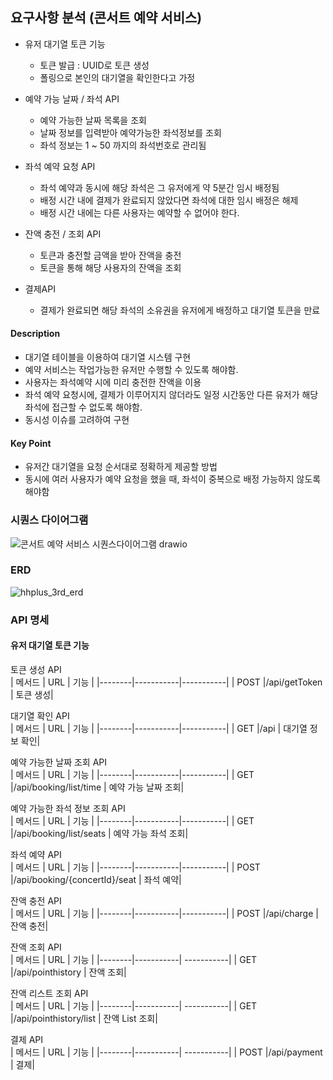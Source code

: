 ## 요구사항 분석 (콘서트 예약 서비스)

- 유저 대기열 토큰 기능
  - 토큰 발급 : UUID로 토큰 생성
  - 폴링으로 본인의 대기열을 확인한다고 가정

- 예약 가능 날짜 / 좌석 API
  - 예약 가능한 날짜 목록을 조회
  - 날짜 정보를 입력받아 예약가능한 좌석정보를 조회
  - 좌석 정보는 1 ~ 50 까지의 좌석번호로 관리됨  

- 좌석 예약 요청 API
  - 좌석 예약과 동시에 해당 좌석은 그 유저에게 약 5분간 임시 배정됨
  - 배정 시간 내에 결제가 완료되지 않았다면 좌석에 대한 임시 배정은 해제
  - 배정 시간 내에는 다른 사용자는 예약할 수 없어야 한다.

- 잔액 충전 / 조회 API
  - 토큰과 충전할 금액을 받아 잔액을 충전
  - 토큰을 통해 해당 사용자의 잔액을 조회

- 결제API
  - 결제가 완료되면 해당 좌석의 소유권을 유저에게 배정하고 대기열 토큰을 만료<br/>

#### Description
- 대기열 테이블을 이용하여 대기열 시스템 구현
- 예약 서비스는 작업가능한 유저만 수행할 수 있도록 해야함.
- 사용자는 좌석예약 시에 미리 충전한 잔액을 이용
- 좌석 예약 요청시에, 결제가 이루어지지 않더라도 일정 시간동안 다른 유저가 해당 좌석에 접근할 수 없도록 해야함.
- 동시성 이슈를 고려하여 구현

#### Key Point
- 유저간 대기열을 요청 순서대로 정확하게 제공할 방법
- 동시에 여러 사용자가 예약 요청을 했을 때, 좌석이 중복으로 배정 가능하지 않도록 해야함


### 시퀀스 다이어그램
![콘서트 예약 서비스 시퀀스다이어그램 drawio](https://github.com/corncode8/hhplus_tdd_3rd/assets/127717982/a6a38d84-642e-42b5-8569-d5ce5049f30b)


### ERD
![hhplus_3rd_erd](https://github.com/corncode8/hhplus_tdd_3rd/assets/127717982/dde697fb-b732-4c2d-8c44-6a0929ddf812)


### API 명세

#### 유저 대기열 토큰 기능
토큰 생성 API <br/>
| 메서드 | URL | 기능 |
|--------|-----------|-----------|
| POST    |/api/getToken  | 토큰 생성|

대기열 확인 API <br/>
| 메서드 | URL | 기능 |
|--------|-----------|-----------|
| GET    |/api  | 대기열 정보 확인|

예약 가능한 날짜 조회 API <br/>
| 메서드 | URL | 기능 |
|--------|-----------|-----------|
| GET    |/api/booking/list/time  | 예약 가능 날짜 조회|

예약 가능한 좌석 정보 조회 API <br/>
| 메서드 | URL | 기능 |
|--------|-----------|-----------|
| GET    |/api/booking/list/seats  | 예약 가능 좌석 조회|

좌석 예약 API <br/>
| 메서드 | URL | 기능 |
|--------|-----------|-----------|
| POST    |/api/booking/{concertId}/seat  | 좌석 예약|

잔액 충전 API <br/>
| 메서드 | URL | 기능 |
|--------|-----------|-----------|
| POST    |/api/charge  | 잔액 충전|

잔액 조회 API <br/>
| 메서드 | URL | 기능 |
|--------|-----------| -----------|
| GET    |/api/pointhistory  | 잔액 조회|

잔액 리스트 조회 API <br/>
| 메서드 | URL | 기능 |
|--------|-----------| -----------|
| GET    |/api/pointhistory/list  | 잔액 List 조회|

결제 API <br/>
| 메서드 | URL | 기능 |
|--------|-----------| -----------|
| POST    |/api/payment  | 결제|



